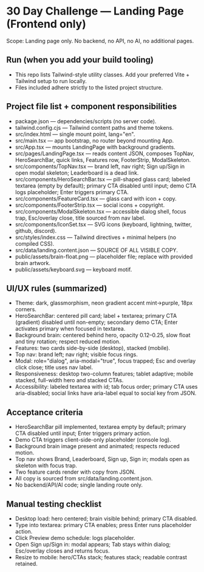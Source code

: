 # 30 Day Challenge — Landing Page (Frontend only)

Scope: Landing page only. No backend, no API, no AI, no additional pages.

## Run (when you add your build tooling)
- This repo lists Tailwind-style utility classes. Add your preferred Vite + Tailwind setup to run locally.
- Files included adhere strictly to the listed project structure.

## Project file list + component responsibilities
- package.json — dependencies/scripts (no server code).
- tailwind.config.cjs — Tailwind content paths and theme tokens.
- src/index.html — single mount point, lang="en".
- src/main.tsx — app bootstrap, no router beyond mounting App.
- src/App.tsx — mounts LandingPage with background gradients.
- src/pages/LandingPage.tsx — reads content JSON, composes TopNav, HeroSearchBar, quick links, Features row, FooterStrip, ModalSkeleton.
- src/components/TopNav.tsx — brand left, nav right; Sign up/Sign in open modal skeleton; Leaderboard is a dead link.
- src/components/HeroSearchBar.tsx — pill-shaped glass card; labeled textarea (empty by default); primary CTA disabled until input; demo CTA logs placeholder; Enter triggers primary CTA.
- src/components/FeatureCard.tsx — glass card with icon + copy.
- src/components/FooterStrip.tsx — social icons + copyright.
- src/components/ModalSkeleton.tsx — accessible dialog shell, focus trap, Esc/overlay close, title sourced from nav label.
- src/components/IconSet.tsx — SVG icons (keyboard, lightning, twitter, github, discord).
- src/styles/index.css — Tailwind directives + minimal helpers (no compiled CSS).
- src/data/landing.content.json — SOURCE OF ALL VISIBLE COPY.
- public/assets/brain-float.png — placeholder file; replace with provided brain artwork.
- public/assets/keyboard.svg — keyboard motif.

## UI/UX rules (summarized)
- Theme: dark, glassmorphism, neon gradient accent mint→purple, 18px corners.
- HeroSearchBar: centered pill card; label + textarea; primary CTA (gradient) disabled until non-empty; secondary demo CTA; Enter activates primary when focused in textarea.
- Background brain: centered behind hero, opacity 0.12–0.25, slow float and tiny rotation; respect reduced motion.
- Features: two cards side-by-side (desktop), stacked (mobile).
- Top nav: brand left; nav right; visible focus rings.
- Modal: role="dialog", aria-modal="true", focus trapped; Esc and overlay click close; title uses nav label.
- Responsiveness: desktop two-column features; tablet adaptive; mobile stacked, full-width hero and stacked CTAs.
- Accessibility: labeled textarea with id; tab focus order; primary CTA uses aria-disabled; social links have aria-label equal to social key from JSON.

## Acceptance criteria
- HeroSearchBar pill implemented, textarea empty by default; primary CTA disabled until input; Enter triggers primary action.
- Demo CTA triggers client-side-only placeholder (console log).
- Background brain image present and animated; respects reduced motion.
- Top nav shows Brand, Leaderboard, Sign up, Sign in; modals open as skeleton with focus trap.
- Two feature cards render with copy from JSON.
- All copy is sourced from src/data/landing.content.json.
- No backend/API/AI code; single landing route only.

## Manual testing checklist
- Desktop load: hero centered; brain visible behind; primary CTA disabled.
- Type into textarea: primary CTA enables; press Enter runs placeholder action.
- Click Preview demo schedule: logs placeholder.
- Open Sign up/Sign in: modal appears; Tab stays within dialog; Esc/overlay closes and returns focus.
- Resize to mobile: hero/CTAs stack; features stack; readable contrast retained.


